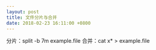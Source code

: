 ```yaml
---
layout: post
title: 文件分片与合并
date: 2018-02-23 16:11:00 +0800
---
```


分片：split -b 7m example.file
合并：cat x* > example.file

